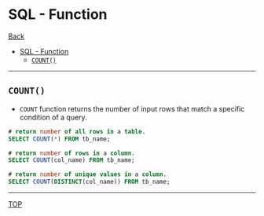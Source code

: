 # SQL - Function

[Back](../index.md)

- [SQL - Function](#sql---function)
  - [`COUNT()`](#count)

---

## `COUNT()`

- `COUNT` function returns the number of input rows that match a specific condition of a query.

```sql
# return number of all rows in a table.
SELECT COUNT(*) FROM tb_name;

# return number of rows in a column.
SELECT COUNT(col_name) FROM tb_name;

# return number of unique values in a column.
SELECT COUNT(DISTINCT(col_name)) FROM tb_name;

```

---

[TOP](#sql---function)
